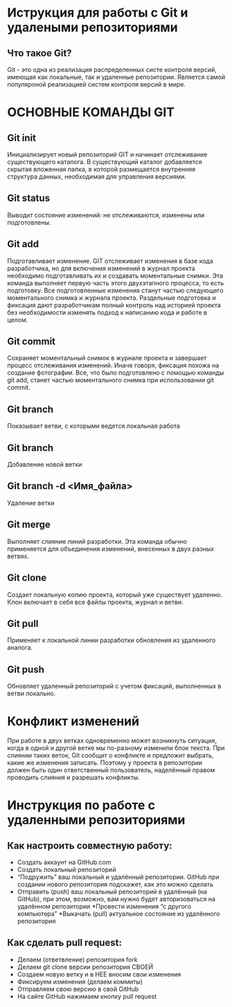 # Иструкция для работы с Git и удалеными репозиториями 

 ## Что такое Git?
 Git - это одна из реализация распределенных систе контроля версий, имеющая как  локальные, так и удаленные репозитории. Является самой популяроной реализацией систем контроля версий в мире. 

# ОСНОВНЫЕ КОМАНДЫ GIT

## Git init
Инициализирует новый репозиторий GIT и начинает отслеживание существующего каталога. В существующий каталог добавляется скрытая вложенная папка, в которой размещается внутренняя структура данных, необходимая для управления версиями.

## Git status
Выводит состояние изменений: не отслеживаются, изменены или подготовлены.

## Git add
Подготавливает изменение. GIT отслеживает изменения в базе кода разработчика, но для включения изменений в журнал проекта необходимо подготавливать их и создавать моментальные снимки. Эта команда выполняет первую часть этого двухэтапного процесса, то есть подготовку. Все подготовленные изменения станут частью следующего моментального снимка и журнала проекта. Раздельные подготовка и фиксация дают разработчикам полный контроль над историей проекта без необходимости изменять подход к написанию кода и работе в целом.

## Git commit 
Сохраняет моментальный снимок в журнале проекта и завершает процесс отслеживания изменений. Иначе говоря, фиксация похожа на создание фотографии. Все, что было подготовлено с помощью команды git add, станет частью моментального снимка при использовании git commit.

## Git branch
Показывает ветви, с которыми ведется локальная работа

## Git branch 
Добавление новой ветки

## Git branch -d <Имя_файла>
Удаление ветки

## Git merge
Выполняет слияние линий разработки. Эта команда обычно применяется для объединения изменений, внесенных в двух разных ветвях. 

## Git clone
Создает локальную копию проекта, который уже существует удаленно. Клон включает в себя все файлы проекта, журнал и ветви.

## Git pull
Применяет к локальной линии разработки обновления из удаленного аналога.

## Git push
Обновляет удаленный репозиторий с учетом фиксаций, выполненных в ветви локально.

# Конфликт изменений
При работе в двух ветках одновременно может
возникнуть ситуация, когда в одной и другой
ветке мы по-разному изменили блок текста.
При слиянии таких веток, Git
сообщит о конфликте и предложит выбрать,
какие же изменения записать. 
Поэтому у проекта в репозитории должен быть один
ответственный пользователь, наделённый правом проводить
слияния и разрешать конфликты.

# Инструкция по работе с удаленными репозиториями
## Как настроить совместную работу:
* Создать аккаунт на GitHub.com
* Создать локальный репозиторий
* “Подружить” ваш локальный и удалённый репозитории. GitHub при создании нового репозитория подскажет, как это можно сделать
* Отправить (push) ваш локальный репозиторий в удалённый (на GitHub), при этом, возможно, 
вам нужно будет авторизоваться на удалённом репозитории
*Провести изменения “с другого компьютера”
*Выкачать (pull) актуальное состояние из удалённого репозитория
## Как сделать pull request:
* Делаем   (ответвление) репозитория fork
* Делаем git clone   версии репозитория СВОЕЙ
* Создаем новую ветку и в НЕЕ вносим свои изменения
* Фиксируем изменения (делаем коммиты)
* Отправляем свою версию в свой GitHub
* На сайте GitHub нажимаем кнопку pull request